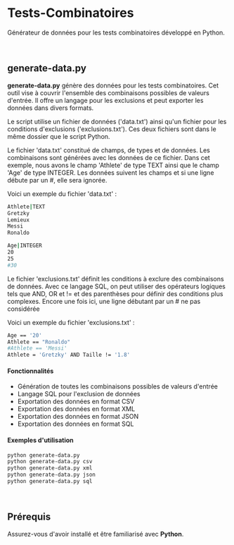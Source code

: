 # Tests-Combinatoires
Générateur de données pour les tests combinatoires développé en Python.

&nbsp;&nbsp;&nbsp;&nbsp;


## generate-data.py
**generate-data.py** génère des données pour les tests combinatoires. Cet outil vise à couvrir l'ensemble des combinaisons possibles de valeurs d'entrée. Il offre un langage pour les exclusions et peut exporter les données dans divers formats.

Le script utilise un fichier de données ('data.txt') ainsi qu'un fichier pour les conditions d'exclusions ('exclusions.txt').
Ces deux fichiers sont dans le même dossier que le script Python.

Le fichier 'data.txt' constitué de champs, de types et de données. Les combinaisons sont générées avec les données de ce fichier.
Dans cet exemple, nous avons le champ 'Athlete' de type TEXT ainsi que le champ 'Age' de type INTEGER.
Les données suivent les champs et si une ligne débute par un #, elle sera ignorée.

Voici un exemple du fichier 'data.txt' :
```sh
Athlete|TEXT
Gretzky
Lemieux
Messi
Ronaldo

Age|INTEGER
20
25
#30
```

Le fichier 'exclusions.txt' définit les conditions à exclure des combinaisons de données.
Avec ce langage SQL, on peut utiliser des opérateurs logiques tels que AND, OR et != et des parenthèses pour définir des conditions plus complexes.
Encore une fois ici, une ligne débutant par un # ne pas considérée

Voici un exemple du fichier 'exclusions.txt' :
```sh
Age == '20'
Athlete == "Ronaldo"
#Athlete == 'Messi'
Athlete = 'Gretzky' AND Taille != '1.8'
```

#### Fonctionnalités
- Génération de toutes les combinaisons possibles de valeurs d'entrée
- Langage SQL pour l'exclusion de données
- Exportation des données en format CSV
- Exportation des données en format XML
- Exportation des données en format JSON
- Exportation des données en format SQL


#### Exemples d'utilisation
```sh
python generate-data.py
python generate-data.py csv
python generate-data.py xml
python generate-data.py json
python generate-data.py sql
```
&nbsp;&nbsp;&nbsp;&nbsp;

## Prérequis
Assurez-vous d'avoir installé et être familiarisé avec **Python**.